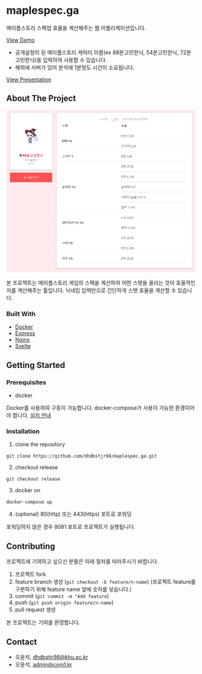 # maplespec.ga

메이플스토리 스펙업 효율을 계산해주는 웹 어플리케이션입니다.

[View Demo](https://maplespec.ga)

* 공개설정이 된 메이플스토리 캐릭터 이름(ex 88분고민한닉, 54분고민한닉, 72분고민한닉)을 입력하여 사용할 수 있습니다.
* 해외에 서버가 있어 분석에 1분정도 시간이 소요됩니다.

[View Presentation](oss-presentation.pptx)

## About The Project
![screenshot](images/screenshot.png)

본 프로젝트는 메이플스토리 게임의 스펙을 계산하여 어떤 스탯을 올리는 것이 효율적인지를 계산해주는 툴입니다. 닉네임 입력만으로 간단하게 스탯 효율을 계산할 수 있습니다.

### Built With
* [Docker](https://github.com/docker)
* [Express](https://github.com/expressjs/express)
* [Nginx](https://github.com/nginx/nginx)
* [Svelte](https://github.com/sveltejs/svelte)

## Getting Started

### Prerequisites

* docker

Docker를 사용하여 구동이 가능합니다. docker-compose가 사용이 가능한 환경이어야 합니다. [설치 안내](https://docs.docker.com/compose/install/)

### Installation
1. clone the repository
```
git clone https://github.com/dhdbstjr98/maplespec.ga.git
```

2. checkout release
```
git checkout release
```

3. docker on
```
docker-compose up
```

4. (optional) 80(http) 또는 443(https) 포트로 포워딩

포워딩하지 않은 경우 8081 포트로 프로젝트가 실행됩니다.

## Contributing

프로젝트에 기여하고 싶으신 분들은 아래 절차를 따라주시기 바랍니다.

1. 프로젝트 fork
2. feature branch 생성 (`git checkout -b feature/n-name`) (프로젝트 feature를 구분하기 위해 feature name 앞에 숫자를 넣습니다.)
3. commit (`git commit -m "Add feature`)
4. push (`git push origin feature/n-name`)
5. pull request 생성

본 프로젝트는 기여를 환영합니다.

## Contact

* 오윤석, dhdbstjr98@khu.ac.kr
* 오윤석, admin@com1.kr
